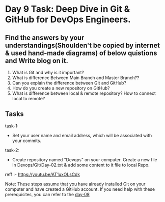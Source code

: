 # Day 9 Task: Deep Dive in Git & GitHub for DevOps Engineers.

## Find the answers by your understandings(Shoulden't be copied by internet & used hand-made diagrams)  of below quistions and Write blog on it.
1) What is Git and why is it important?
2) What is difference Between Main Branch and Master Branch?? 
3) Can you explain the difference between Git and GitHub?
4) How do you create a new repository on GitHub?
5) What is difference between local & remote repository? How to connect local to remote? 
## Tasks
task-1: 
- Set your user name and email address, which will be associated with your commits.

task-2: 
- Create repository named "Devops" on your computer. Create a new file in Devops/Git/Day-02.txt & add some content to it file to local Repo.

reff :- https://youtu.be/AT1uxOLsCdk


Note: These steps assume that you have already installed Git on your computer and have created a GitHub account. If you need help with these prerequisites, you can refer to the [day-08](https://github.com/LondheShubham153/90DaysOfDevOps/blob/ee7c53f276edb02a85a97282027028295be17c04/2023/day08/tasks.md)
